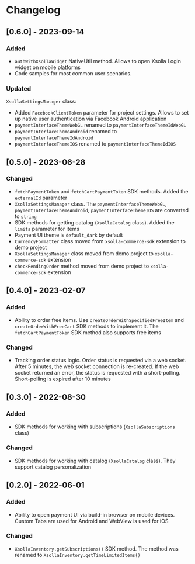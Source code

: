 # Changelog

## [0.6.0] - 2023-09-14

### Added
- `authWithXsollaWidget` NativeUtil method. Allows to open Xsolla Login widget on mobile platforms
- Code samples for most common user scenarios.

### Updated
`XsollaSettingsManager` class:
- Added `FacebookClientToken` parameter for project settings. Allows to set up native user authentication via Facebook Android application
- `paymentInterfaceThemeWebGL` renamed to `paymentInterfaceThemeIdWebGL`
- `paymentInterfaceThemeAndroid` renamed to `paymentInterfaceThemeIdAndroid`
- `paymentInterfaceThemeIOS` renamed to `paymentInterfaceThemeIdIOS`

## [0.5.0] - 2023-06-28

### Changed
- `fetchPaymentToken` and `fetchCartPaymentToken` SDK methods. Added the `externalId` parameter
- `XsollaSettingsManager` class. The `paymentInterfaceThemeWebGL`, `paymentInterfaceThemeAndroid`, `paymentInterfaceThemeIOS` are converted to `string`
- SDK methods for getting catalog (`XsollaCatalog` class). Added the `limits` parameter for items
- Payment UI theme is `default_dark` by default
- `CurrencyFormatter` class moved from `xsolla-commerce-sdk` extension to demo project
- `XsollaSettingsManager` class moved from demo project to `xsolla-commerce-sdk` extension
- `checkPendingOrder` method moved from demo project to `xsolla-commerce-sdk` extension

## [0.4.0] - 2023-02-07

### Added
- Ability to order free items. Use `createOrderWithSpecifiedFreeItem` and `createOrderWithFreeCart` SDK methods to implement it. The `fetchCartPaymentToken` SDK method also supports free items

### Changed
- Tracking order status logic. Order status is requested via a web socket. After 5 minutes, the web socket connection is re-created. If the web socket returned an error, the status is requested with a short-polling. Short-polling is expired after 10 minutes

## [0.3.0] - 2022-08-30

### Added
- SDK methods for working with subscriptions (`XsollaSubscriptions` class)

### Changed
- SDK methods for working with catalog (`XsollaCatalog` class). They support catalog personalization

## [0.2.0] - 2022-06-01

### Added
- Ability to open payment UI via build-in browser on mobile devices. Custom Tabs are used for Android and WebView is used for iOS

### Changed
- `XsollaInventory.getSubscriptions()` SDK method. The method was renamed to `XsollaInventory.getTimeLimitedItems()`

